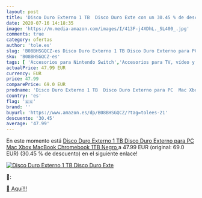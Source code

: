 ```yaml
---
layout: post
title: 'Disco Duro Externo 1 TB  Disco Duro Exte con un 30.45 % de descuento'
date: 2020-07-16 14:18:35
image: 'https://m.media-amazon.com/images/I/413F-j4XDhL._SL400_.jpg'
comments: true
category: ofertas
author: 'tole.es'
slug: 'B08BHSGQCZ-es Disco Duro Externo 1 TB Disco Duro Externo para PC Mac...'
sku: 'B08BHSGQCZ-es'
tags: [ 'Accesorios para Nintendo Switch','Accesorios para TV, vídeo y home cinema','Almacenamiento de datos','Almacenamiento de datos externo','Conversores de vídeo','Electrónica','Hardware y juegos para Nintendo Switch','Informática','Memoria para Nintendo Switch','TV, vídeo y home cinema','Tarjetas de memoria','Tarjetas microSD','Videojuegos','xbox', ]
actualPrice: 47.99 EUR
currency: EUR
price: 47.99
comparePrice: 69.0 EUR
prodname: 'Disco Duro Externo 1 TB  Disco Duro Externo para PC  Mac Xbox  MacBook  Chromebook  1TB Negro '
country: 'es'
flag: '🇪🇸'
brand: ''
buyurl: 'https://www.amazon.es/dp/B08BHSGQCZ/?tag=tolees-21'
descuento: '30.45'
average: '47.99'
---
```


En este momento está [Disco Duro Externo 1 TB  Disco Duro Externo para PC  Mac Xbox  MacBook  Chromebook  1TB Negro ](https://www.amazon.es/dp/B08BHSGQCZ/?tag=tolees-21) a 47.99 EUR (original: 69.0 EUR) (30.45 %  de descuento) en el siguiente enlace!

[![Disco Duro Externo 1 TB  Disco Duro Exte](https://m.media-amazon.com/images/I/413F-j4XDhL._SL400_.jpg)](https://www.amazon.es/dp/B08BHSGQCZ/?tag=tolees-21)

🔎:


[🛒 Aquí!!!](https://www.amazon.es/dp/B08BHSGQCZ/?tag=tolees-21)
